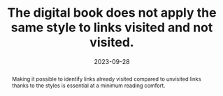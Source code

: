 ---
title: The digital book does not apply the same style to links visited and not visited.
abstract: Making it possible to identify links already visited compared to unvisited links thanks to the styles is essential at a minimum reading comfort.
categories:
  - Links
agrege: O4136-E044
opquast: 4 136
indiceebook: "44"
description: Rule 044
before: "043"
weight: "44"
after: "045"
actif: "1"
layout: rules
date: 2023-09-28
tags:
  - Usability
  - ""
objectif:
  - Facilitate the identification of previously visited content.
  - Facilitate the identification of the remaining content to be discovered.
  - Inciting new content discovery
Meo:
  - "Do not apply the same CSS styles by default for unvisited links (readers a or a:link) and for visited links (reader a:visited). "
Controle:
  - "On each page containing hyperlinks&nbsp;: <ul><li>Controlling the presence and use of&nbsp;receiver :visited in CSS stylesheets and using a different style from the one applied to a or a:link or so; li><li>Control the absence of&nbsp;setter :visited in CSS stylesheets to let the default reading device style apply</li></ul>"
epubcheck: null
ace: null
humancheck: true
ReadiumGoToolkit: null
Source:
  - Opquast
Referentiel:
  - ""
steps:
  - Design
  - Development
---